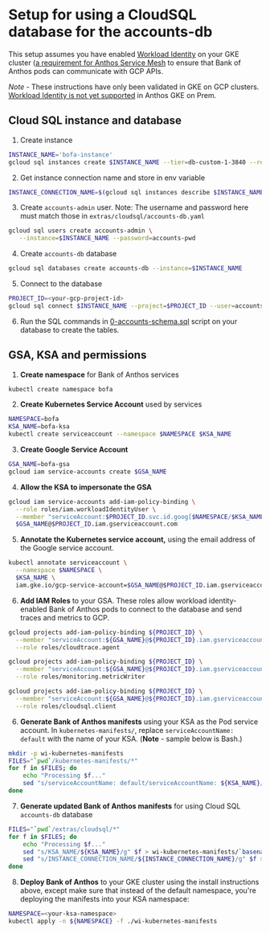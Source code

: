 
# Setup for using a CloudSQL database for the accounts-db

This setup assumes you have enabled [Workload Identity](https://cloud.google.com/kubernetes-engine/docs/how-to/workload-identity) on your GKE cluster ([a requirement for Anthos Service Mesh](https://cloud.google.com/service-mesh/docs/gke-anthos-cli-new-cluster#requirements) to ensure that Bank of Anthos pods can communicate with GCP APIs.

*Note* - These instructions have only been validated in GKE on GCP clusters. [Workload Identity is not yet supported](https://cloud.google.com/kubernetes-engine/docs/how-to/workload-identity#creating_a_relationship_between_ksas_and_gsas) in Anthos GKE on Prem. 

## Cloud SQL instance and database
1. Create instance
```bash
INSTANCE_NAME='bofa-instance'
gcloud sql instances create $INSTANCE_NAME --tier=db-custom-1-3840 --region=us-west1
```
2. Get instance connection name and store in env variable
```bash
INSTANCE_CONNECTION_NAME=$(gcloud sql instances describe $INSTANCE_NAME --format='value(connectionName)')
```
3. Create `accounts-admin` user. Note: The username and password here must match those in `extras/cloudsql/accounts-db.yaml`
```bash
gcloud sql users create accounts-admin \
   --instance=$INSTANCE_NAME --password=accounts-pwd
```
4. Create `accounts-db` database
```bash
gcloud sql databases create accounts-db --instance=$INSTANCE_NAME
```
5. Connect to the database
```bash
PROJECT_ID=<your-gcp-project-id>
gcloud sql connect $INSTANCE_NAME --project=$PROJECT_ID --user=accounts-admin --database=accounts-db
```
6. Run the SQL commands in [0-accounts-schema.sql](../src/accounts-db/initdb/0-accounts-schema.sql) script on your database to create the tables.

## GSA, KSA and permissions
1. **Create namespace** for Bank of Anthos services
```bash
kubectl create namespace bofa
```
2. **Create Kubernetes Service Account** used by services
```bash
NAMESPACE=bofa
KSA_NAME=bofa-ksa
kubectl create serviceaccount --namespace $NAMESPACE $KSA_NAME
```
3. **Create Google Service Account**
```bash
GSA_NAME=bofa-gsa
gcloud iam service-accounts create $GSA_NAME
```
4. **Allow the KSA to impersonate the GSA**
```bash
gcloud iam service-accounts add-iam-policy-binding \
  --role roles/iam.workloadIdentityUser \
  --member "serviceAccount:$PROJECT_ID.svc.id.goog[$NAMESPACE/$KSA_NAME]" \
  $GSA_NAME@$PROJECT_ID.iam.gserviceaccount.com
```
5. **Annotate the Kubernetes service account,** using the email address of the Google service account.
```bash
kubectl annotate serviceaccount \
  --namespace $NAMESPACE \
  $KSA_NAME \
  iam.gke.io/gcp-service-account=$GSA_NAME@$PROJECT_ID.iam.gserviceaccount.com
```
6. **Add IAM Roles** to your GSA. These roles allow workload identity-enabled Bank of Anthos pods to connect to the database and send traces and metrics to GCP. 

```bash
gcloud projects add-iam-policy-binding ${PROJECT_ID} \
  --member "serviceAccount:${GSA_NAME}@${PROJECT_ID}.iam.gserviceaccount.com" \
  --role roles/cloudtrace.agent

gcloud projects add-iam-policy-binding ${PROJECT_ID} \
  --member "serviceAccount:${GSA_NAME}@${PROJECT_ID}.iam.gserviceaccount.com" \
  --role roles/monitoring.metricWriter

gcloud projects add-iam-policy-binding ${PROJECT_ID} \
  --member "serviceAccount:${GSA_NAME}@${PROJECT_ID}.iam.gserviceaccount.com" \
  --role roles/cloudsql.client
```
6. **Generate Bank of Anthos manifests** using your KSA as the Pod service account. In `kubernetes-manifests/`, replace `serviceAccountName: default` with the name of your KSA. (**Note** - sample below is Bash.)
```bash
mkdir -p wi-kubernetes-manifests
FILES="`pwd`/kubernetes-manifests/*"
for f in $FILES; do
    echo "Processing $f..."
    sed "s/serviceAccountName: default/serviceAccountName: ${KSA_NAME}/g" $f > wi-kubernetes-manifests/`basename $f`
done
```
7. **Generate updated Bank of Anthos manifests** for using Cloud SQL `accounts-db` database
```bash
FILES="`pwd`/extras/cloudsql/*"
for f in $FILES; do
    echo "Processing $f..."
    sed "s/KSA_NAME/${KSA_NAME}/g" $f > wi-kubernetes-manifests/`basename $f`
    sed "s/INSTANCE_CONNECTION_NAME/${INSTANCE_CONNECTION_NAME}/g" $f > wi-kubernetes-manifests/`basename $f`
done
```
8. **Deploy Bank of Anthos** to your GKE cluster using the install instructions above, except make sure that instead of the default namespace, you're deploying the manifests into your KSA namespace: 

```bash
NAMESPACE=<your-ksa-namespace>
kubectl apply -n ${NAMESPACE} -f ./wi-kubernetes-manifests 
```
